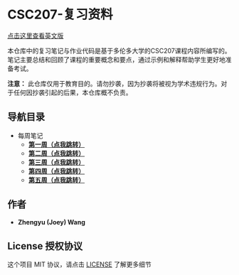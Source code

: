 # CSC207-复习资料

[点击这里查看英文版](../README.md)

本仓库中的复习笔记与作业代码是基于多伦多大学的CSC207课程内容所编写的。笔记主要总结和回顾了课程的重要概念和要点，通过示例和解释帮助学生更好地准备考试。

**注意：** 此仓库仅用于教育目的。请勿抄袭，因为抄袭将被视为学术违规行为。对于任何因抄袭引起的后果，本仓库概不负责。

## 导航目录

+ 每周笔记
  + **[第一周（点我跳转）](../weekly-notes/week1.md)**
  + **[第二周（点我跳转）](../weekly-notes/week2.md)**
  + **[第三周（点我跳转）](../weekly-notes/week3.md)**
  + **[第四周（点我跳转）](../weekly-notes/week4.md)**
  + **[第五周（点我跳转）](../weekly-notes/week5.md)**

## 作者

+ **Zhengyu (Joey) Wang**

## License 授权协议

这个项目 MIT 协议，请点击 [LICENSE](../LICENSE) 了解更多细节
